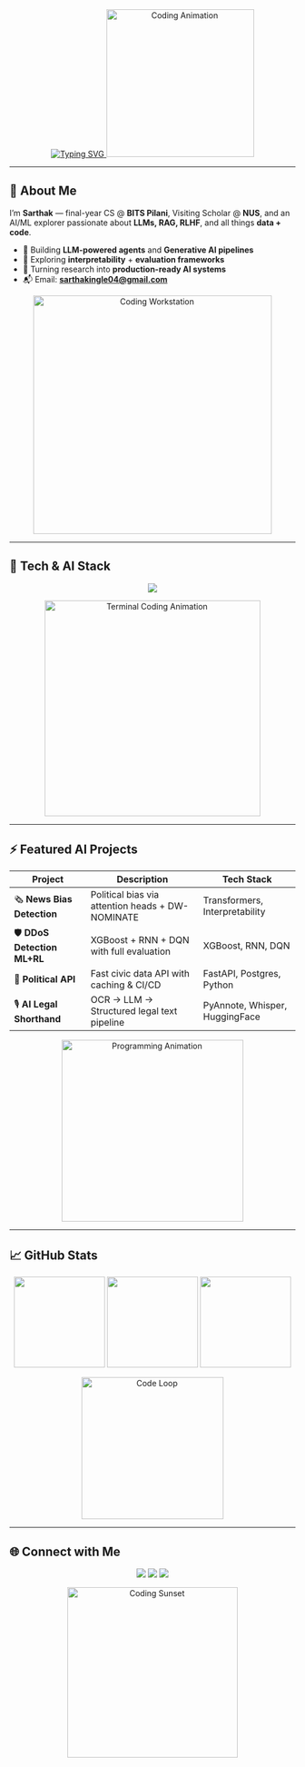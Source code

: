 <div align="center">

  <!-- Typing banner -->
  <a href="https://git.io/typing-svg">
    <img src="https://readme-typing-svg.demolab.com?font=Fira+Code&weight=700&size=28&pause=1000&duration=2000&color=00F5D4&center=true&vCenter=true&width=800&lines=Sarthak+Ingle;AI+Engineer+%7C+LLM+Tinkerer;Final-year+CS+@+BITS+Pilani;Visiting+Scholar+%7C+NUS;Building+AI+Systems+That+Ship" alt="Typing SVG">
  </a>

  <!-- Coding GIF -->
  <img src="https://media.giphy.com/media/26tn33aiTi1jkl6H6/giphy.gif" width="260" alt="Coding Animation"/>
</div>

---

## 🧠 About Me
I’m **Sarthak** — final-year CS @ **BITS Pilani**, Visiting Scholar @ **NUS**, and an AI/ML explorer passionate about **LLMs, RAG, RLHF**, and all things **data + code**.  

- 🚀 Building **LLM-powered agents** and **Generative AI pipelines**  
- 🧪 Exploring **interpretability** + **evaluation frameworks**  
- 🎯 Turning research into **production-ready AI systems**  
- 📬 Email: **sarthakingle04@gmail.com**

<p align="center">
  <img src="https://media.giphy.com/media/qgQUggAC3Pfv687qPC/giphy.gif" width="420" alt="Coding Workstation"/>
</p>

---

## 🦾 Tech & AI Stack
<p align="center">
  <img src="https://skillicons.dev/icons?i=python,pytorch,tensorflow,scikitlearn,huggingface,fastapi,flask,react,postgres,git,docker&theme=dark" />
</p>

<p align="center">
  <img src="https://media.giphy.com/media/fwbzI2kV3Qrlpkh59e/giphy.gif" width="380" alt="Terminal Coding Animation"/>
</p>

---

## ⚡ Featured AI Projects
| Project | Description | Tech Stack |
|---------|-------------|------------|
| 🗞️ **News Bias Detection** | Political bias via attention heads + DW-NOMINATE | Transformers, Interpretability |
| 🛡️ **DDoS Detection ML+RL** | XGBoost + RNN + DQN with full evaluation | XGBoost, RNN, DQN |
| 🧩 **Political API** | Fast civic data API with caching & CI/CD | FastAPI, Postgres, Python |
| 🎙️ **AI Legal Shorthand** | OCR → LLM → Structured legal text pipeline | PyAnnote, Whisper, HuggingFace |

<p align="center">
  <img src="https://media.giphy.com/media/xT9IgzoKnwFNmISR8I/giphy.gif" width="320" alt="Programming Animation"/>
</p>

---

## 📈 GitHub Stats
<div align="center">
  <img src="https://github-readme-stats.vercel.app/api?username=sarth-04&show_icons=true&theme=radical&hide_border=true&count_private=true" height="160"/>
  <img src="https://github-readme-streak-stats.herokuapp.com/?user=sarth-04&theme=radical&hide_border=true" height="160"/>
  <img src="https://github-readme-stats.vercel.app/api/top-langs/?username=sarth-04&layout=compact&theme=radical&hide_border=true" height="160"/>
</div>

<p align="center">
  <img src="https://media.giphy.com/media/du3J3cXyzhj75IOgvA/giphy.gif" width="250" alt="Code Loop"/>
</p>

---

## 🌐 Connect with Me
<p align="center">
  <a href="https://linkedin.com/in/sarthak-ingle"><img src="https://img.shields.io/badge/LinkedIn-0077B5?logo=linkedin&logoColor=white&style=for-the-badge"/></a>
  <a href="https://x.com/YourTwitterHandle"><img src="https://img.shields.io/badge/X-000000?logo=x&logoColor=white&style=for-the-badge"/></a>
  <a href="mailto:sarthakingle04@gmail.com"><img src="https://img.shields.io/badge/Email-DC2626?logo=gmail&logoColor=white&style=for-the-badge"/></a>
</p>

<p align="center">
  <img src="https://media.giphy.com/media/2IudUHdI075HL02Pkk/giphy.gif" width="300" alt="Coding Sunset"/>
</p>
